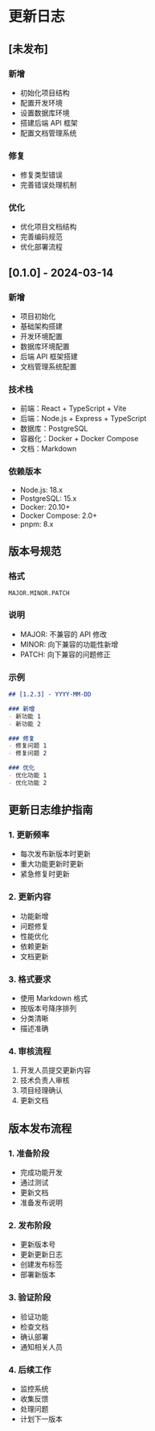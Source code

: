 # 更新日志

## [未发布]

### 新增
- 初始化项目结构
- 配置开发环境
- 设置数据库环境
- 搭建后端 API 框架
- 配置文档管理系统

### 修复
- 修复类型错误
- 完善错误处理机制

### 优化
- 优化项目文档结构
- 完善编码规范
- 优化部署流程

## [0.1.0] - 2024-03-14

### 新增
- 项目初始化
- 基础架构搭建
- 开发环境配置
- 数据库环境配置
- 后端 API 框架搭建
- 文档管理系统配置

### 技术栈
- 前端：React + TypeScript + Vite
- 后端：Node.js + Express + TypeScript
- 数据库：PostgreSQL
- 容器化：Docker + Docker Compose
- 文档：Markdown

### 依赖版本
- Node.js: 18.x
- PostgreSQL: 15.x
- Docker: 20.10+
- Docker Compose: 2.0+
- pnpm: 8.x

## 版本号规范

### 格式
`MAJOR.MINOR.PATCH`

### 说明
- MAJOR: 不兼容的 API 修改
- MINOR: 向下兼容的功能性新增
- PATCH: 向下兼容的问题修正

### 示例
```markdown
## [1.2.3] - YYYY-MM-DD

### 新增
- 新功能 1
- 新功能 2

### 修复
- 修复问题 1
- 修复问题 2

### 优化
- 优化功能 1
- 优化功能 2
```

## 更新日志维护指南

### 1. 更新频率
- 每次发布新版本时更新
- 重大功能更新时更新
- 紧急修复时更新

### 2. 更新内容
- 功能新增
- 问题修复
- 性能优化
- 依赖更新
- 文档更新

### 3. 格式要求
- 使用 Markdown 格式
- 按版本号降序排列
- 分类清晰
- 描述准确

### 4. 审核流程
1. 开发人员提交更新内容
2. 技术负责人审核
3. 项目经理确认
4. 更新文档

## 版本发布流程

### 1. 准备阶段
- 完成功能开发
- 通过测试
- 更新文档
- 准备发布说明

### 2. 发布阶段
- 更新版本号
- 更新更新日志
- 创建发布标签
- 部署新版本

### 3. 验证阶段
- 验证功能
- 检查文档
- 确认部署
- 通知相关人员

### 4. 后续工作
- 监控系统
- 收集反馈
- 处理问题
- 计划下一版本 